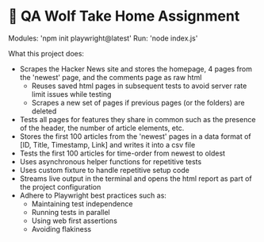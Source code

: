 # 🐺 QA Wolf Take Home Assignment

Modules: 'npm init playwright@latest'
Run: 'node index.js'

What this project does:
- Scrapes the Hacker News site and stores the homepage, 4 pages from the 'newest' page, and the comments page as raw html
    - Reuses saved html pages in subsequent tests to avoid server rate limit issues while testing
    - Scrapes a new set of pages if previous pages (or the folders) are deleted
- Tests all pages for features they share in common such as the presence of the header, the number of article elements, etc.
- Stores the first 100 articles from the 'newest' pages in a data format of [ID, Title, Timestamp, Link] and writes it into a csv file
- Tests the first 100 articles for time-order from newest to oldest
- Uses asynchronous helper functions for repetitive tests
- Uses custom fixture to handle repetitive setup code
- Streams live output in the terminal and opens the html report as part of the project configuration
- Adhere to Playwright best practices such as:
    - Maintaining test independence
    - Running tests in parallel
    - Using web first assertions
    - Avoiding flakiness
